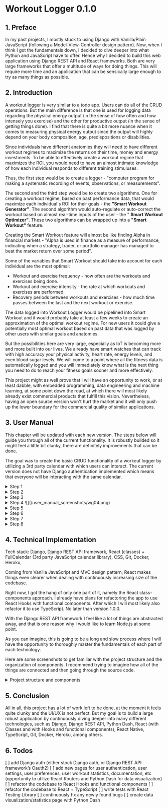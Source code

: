 # **Workout Logger 0.1.0**

## 1. Preface

In my past projects, I mostly stuck to using Django with Vanilla/Plain JavaScript (following a Model-View-Controller design pattern). Now, when I think I got the fundamentals down, I decided to dive deeper into what Python and JavaScript have to offer. Hence why I decided to build this web application using Django REST API and React frameworks. Both are very large frameworks that offer a multitude of ways for doing things. This will require more time and an application that can be sensically large enough to try as many things as possible.

## 2. Introduction

A workout logger is very similar to a todo app. Users can do all of the CRUD operations. But the main difference is that one is used for logging data regarding the physical energy output (in the sense of how often and how intensely you exercise) and the other for productive output (in the sense of getting things done). I find that there is quite a bit more nuance when it comes to measuring physical energy output since the output will highly depend on your body composition, age, predispositions or disabilities.

Since individuals have different anatomies they will need to have different workout regimes to maximize the returns on their time, money and energy investments. To be able to effectively create a workout regime that maximizes the ROI, you would need to have an almost intimate knowledge of how each individual responds to different training stimuluses.

Thus, the first step would be to create a logger - &quot;computer program for making a systematic recording of events, observations, or measurements&quot;.

The second and the third step would be to create two algorithms. One for creating a workout regime, based on past performance data, that would maximize each individual&#39;s ROI for their goals - the **&quot;Smart Workout Generator&quot;**. The second algorithm would auto-regulate or auto-correct the workout based on almost real-time inputs of the user - the &quot; **Smart Workout Optimizer&quot;**. These two algorithms can be wrapped up into a **&quot;Smart Workout&quot;** feature.

Creating the Smart Workout feature will almost be like finding Alpha in financial markets - &quot;Alpha is used in finance as a measure of performance, indicating when a strategy, trader, or portfolio manager has managed to beat the market return over some period&quot;.

Some of the variables that Smart Workout should take into account for each individual are the most optimal:

- Workout and exercise frequency - how often are the workouts and exercises being done.
- Workout and exercise intensity - the rate at which workouts and exercises are performed.
- Recovery periods between workouts and exercises - how much time passes between the last and the next workout or exercise.

The data logged into Workout Logger would be pipelined into Smart Workout and it would probably take at least a few weeks to create an approximation of the optimal workout regime. For new users it could give a potentially most optimal workout based on past data that was logged by other users with similar goals and anatomies.

But the possibilities here are very large, especially as IoT is becoming more and more built into our lives. We already have smart watches that can track with high accuracy your physical activity, heart rate, energy levels, and even blood sugar levels. We will come to a point where all the fitness data is automatically logged and you will immediately know what is the next thing you need to do to reach your fitness goals sooner and more effectively.

This project might as well prove that I will have an opportunity to work, or at least dabble, with embedded programming, data engineering and machine learning, at some point down the road, at which there will most likely already exist commercial products that fulfill this vision. Nevertheless, having an open source version won&#39;t hurt the market and it will only push up the lower boundary for the commercial quality of similar applications.

## 3. User Manual

This chapter will be updated with each new version. The steps below will guide you through all of the current functionality. It is robustly builded so it might feel a little bit clunky, there are definitely improvements that can be done.

The goal was to create the basic CRUD functionality of a workout logger by utilizing a 3rd party calendar with which users can interact. The current version does not have Django authentication implemented which means that everyone will be interacting with the same calendar.
<details>
  <summary>Step 1</summary>
![](/user_manual_screenshots/wg01.png)
</details>
<details>
  <summary>Step 2</summary>
![](/user_manual_screenshots/wg02.png)
</details>
<details>
  <summary>Step 3 </summary>
![](/user_manual_screenshots/wg03.png)
</details>
<details>
  <summary>Step 4 </summar>
![](/user_manual_screenshots/wg04.png)
</details>
<details>
  <summary>Step 5</summary>
![](/user_manual_screenshots/wg05.png)
</details>
<details>
  <summary>Step 6</summary>
![](/user_manual_screenshots/wg06.png)
</details> 
<details>
  <summary>Step 7</summary>
![](/user_manual_screenshots/wg07.png)
</details>
<details>
  <summary>Step 8</summary>
![](/user_manual_screenshots/wg08.png)
</details>
  
## 4. Technical Implementation

Tech stack: Django, Django REST API framework, React (classes) + FullCalendar (3rd party JavaScript calendar library), CSS, Git, Docker, Heroku, 

Coming from Vanilla JavaScript and MVC design pattern, React makes things even clearer when dealing with continuously increasing size of the codebase.

Right now, I got the hang of only one part of it, namely the React class-components approach. I already have plans for refactoring the app to use React Hooks with functional components. After which I will most likely also refactor it to use TypeScript. No later than version 1.0.0.

With the Django REST API framework I feel like a lot of things are abstracted away, and that is one reason why I would like to learn Node.js at some point.

As you can imagine, this is going to be a long and slow process where I will have the opportunity to thoroughly master the fundamentals of each part of each technology.

Here are some screenshots to get familiar with the project structure and the organization of components. I recommend trying to imagine how all of the things are connected and then going through the source code.

<details>
  <summary>Project structure and components</summary>
![](/user_manual_screenshots/file_structure.png)   ![](/user_manual_screenshots/react_components.png)
</details>
  
## 5. Conclusion
All in all, this project has a lot of work left to be done, at the moment it feels quite clunky and the UI/UX is not perfect. But my goal is to build a large robust application by continuously diving deeper into many different technologies, such as Django, Django REST API, Python Dash, React (with Classes and with Hooks and functional components), React Native, TypeScript, Git, Docker, Heroku, among others.

## 6. Todos 
[ ] add Django auth (either stock Django auth, or Django REST API framework’s Oauth2)
[ ] add new pages for user authentication, user settings, user preferences, user workout statistics, documentation, etc (opportunity to utilize React Routers and Python Dash for data visualization)
[ ] refactor the codebase to React Hooks and functional components
[ ] refactor the codebase to React + TypeScript
[ ] write tests with React Testing Library
[ ] continuously fix any newly found bugs
[ ] create data visualization/statistics page with Python Dash
